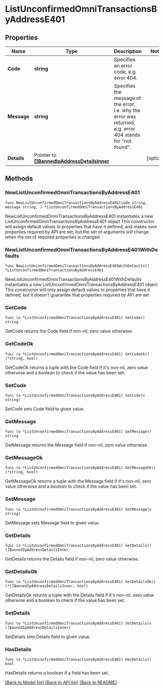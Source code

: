 # ListUnconfirmedOmniTransactionsByAddressE401

## Properties

Name | Type | Description | Notes
------------ | ------------- | ------------- | -------------
**Code** | **string** | Specifies an error code, e.g. error 404. | 
**Message** | **string** | Specifies the message of the error, i.e. why the error was returned, e.g. error 404 stands for “not found”. | 
**Details** | Pointer to [**[]BannedIpAddressDetailsInner**](BannedIpAddressDetailsInner.md) |  | [optional] 

## Methods

### NewListUnconfirmedOmniTransactionsByAddressE401

`func NewListUnconfirmedOmniTransactionsByAddressE401(code string, message string, ) *ListUnconfirmedOmniTransactionsByAddressE401`

NewListUnconfirmedOmniTransactionsByAddressE401 instantiates a new ListUnconfirmedOmniTransactionsByAddressE401 object
This constructor will assign default values to properties that have it defined,
and makes sure properties required by API are set, but the set of arguments
will change when the set of required properties is changed

### NewListUnconfirmedOmniTransactionsByAddressE401WithDefaults

`func NewListUnconfirmedOmniTransactionsByAddressE401WithDefaults() *ListUnconfirmedOmniTransactionsByAddressE401`

NewListUnconfirmedOmniTransactionsByAddressE401WithDefaults instantiates a new ListUnconfirmedOmniTransactionsByAddressE401 object
This constructor will only assign default values to properties that have it defined,
but it doesn't guarantee that properties required by API are set

### GetCode

`func (o *ListUnconfirmedOmniTransactionsByAddressE401) GetCode() string`

GetCode returns the Code field if non-nil, zero value otherwise.

### GetCodeOk

`func (o *ListUnconfirmedOmniTransactionsByAddressE401) GetCodeOk() (*string, bool)`

GetCodeOk returns a tuple with the Code field if it's non-nil, zero value otherwise
and a boolean to check if the value has been set.

### SetCode

`func (o *ListUnconfirmedOmniTransactionsByAddressE401) SetCode(v string)`

SetCode sets Code field to given value.


### GetMessage

`func (o *ListUnconfirmedOmniTransactionsByAddressE401) GetMessage() string`

GetMessage returns the Message field if non-nil, zero value otherwise.

### GetMessageOk

`func (o *ListUnconfirmedOmniTransactionsByAddressE401) GetMessageOk() (*string, bool)`

GetMessageOk returns a tuple with the Message field if it's non-nil, zero value otherwise
and a boolean to check if the value has been set.

### SetMessage

`func (o *ListUnconfirmedOmniTransactionsByAddressE401) SetMessage(v string)`

SetMessage sets Message field to given value.


### GetDetails

`func (o *ListUnconfirmedOmniTransactionsByAddressE401) GetDetails() []BannedIpAddressDetailsInner`

GetDetails returns the Details field if non-nil, zero value otherwise.

### GetDetailsOk

`func (o *ListUnconfirmedOmniTransactionsByAddressE401) GetDetailsOk() (*[]BannedIpAddressDetailsInner, bool)`

GetDetailsOk returns a tuple with the Details field if it's non-nil, zero value otherwise
and a boolean to check if the value has been set.

### SetDetails

`func (o *ListUnconfirmedOmniTransactionsByAddressE401) SetDetails(v []BannedIpAddressDetailsInner)`

SetDetails sets Details field to given value.

### HasDetails

`func (o *ListUnconfirmedOmniTransactionsByAddressE401) HasDetails() bool`

HasDetails returns a boolean if a field has been set.


[[Back to Model list]](../README.md#documentation-for-models) [[Back to API list]](../README.md#documentation-for-api-endpoints) [[Back to README]](../README.md)


